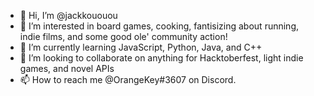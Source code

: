- 👋 Hi, I’m @jackkououou
- 👀 I’m interested in board games, cooking, fantisizing about running, indie films, and some good ole' community action!
- 🌱 I’m currently learning JavaScript, Python, Java, and C++
- 💞️ I’m looking to collaborate on anything for Hacktoberfest, light indie games, and novel APIs
- 📫 How to reach me @OrangeKey#3607 on Discord.

<!---
jackkououou/jackkououou is a ✨ special ✨ repository because its `README.md` (this file) appears on your GitHub profile.
You can click the Preview link to take a look at your changes.
--->
